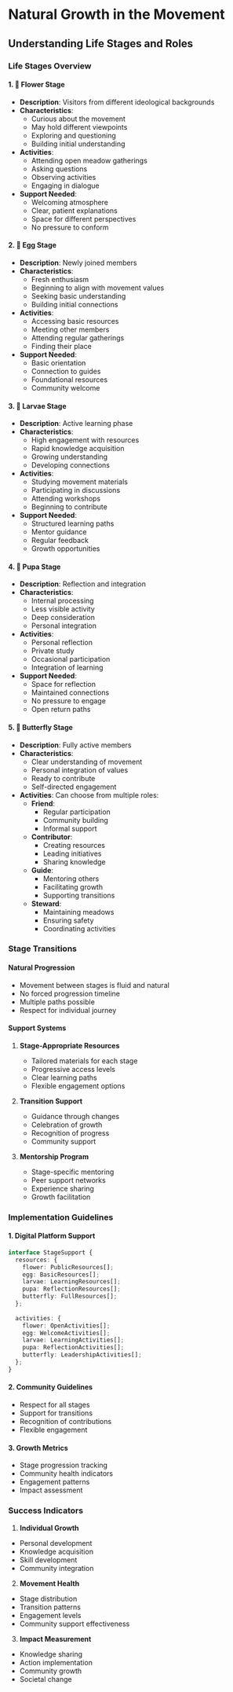 # Natural Growth in the Movement
## Understanding Life Stages and Roles

### Life Stages Overview

#### 1. 🌸 Flower Stage
- **Description**: Visitors from different ideological backgrounds
- **Characteristics**:
  - Curious about the movement
  - May hold different viewpoints
  - Exploring and questioning
  - Building initial understanding
- **Activities**:
  - Attending open meadow gatherings
  - Asking questions
  - Observing activities
  - Engaging in dialogue
- **Support Needed**:
  - Welcoming atmosphere
  - Clear, patient explanations
  - Space for different perspectives
  - No pressure to conform

#### 2. 🥚 Egg Stage
- **Description**: Newly joined members
- **Characteristics**:
  - Fresh enthusiasm
  - Beginning to align with movement values
  - Seeking basic understanding
  - Building initial connections
- **Activities**:
  - Accessing basic resources
  - Meeting other members
  - Attending regular gatherings
  - Finding their place
- **Support Needed**:
  - Basic orientation
  - Connection to guides
  - Foundational resources
  - Community welcome

#### 3. 🐛 Larvae Stage
- **Description**: Active learning phase
- **Characteristics**:
  - High engagement with resources
  - Rapid knowledge acquisition
  - Growing understanding
  - Developing connections
- **Activities**:
  - Studying movement materials
  - Participating in discussions
  - Attending workshops
  - Beginning to contribute
- **Support Needed**:
  - Structured learning paths
  - Mentor guidance
  - Regular feedback
  - Growth opportunities

#### 4. 🐚 Pupa Stage
- **Description**: Reflection and integration
- **Characteristics**:
  - Internal processing
  - Less visible activity
  - Deep consideration
  - Personal integration
- **Activities**:
  - Personal reflection
  - Private study
  - Occasional participation
  - Integration of learning
- **Support Needed**:
  - Space for reflection
  - Maintained connections
  - No pressure to engage
  - Open return paths

#### 5. 🦋 Butterfly Stage
- **Description**: Fully active members
- **Characteristics**:
  - Clear understanding of movement
  - Personal integration of values
  - Ready to contribute
  - Self-directed engagement
- **Activities**: Can choose from multiple roles:
  - **Friend**:
    - Regular participation
    - Community building
    - Informal support
  - **Contributor**:
    - Creating resources
    - Leading initiatives
    - Sharing knowledge
  - **Guide**:
    - Mentoring others
    - Facilitating growth
    - Supporting transitions
  - **Steward**:
    - Maintaining meadows
    - Ensuring safety
    - Coordinating activities

### Stage Transitions

#### Natural Progression
- Movement between stages is fluid and natural
- No forced progression timeline
- Multiple paths possible
- Respect for individual journey

#### Support Systems
1. **Stage-Appropriate Resources**
   - Tailored materials for each stage
   - Progressive access levels
   - Clear learning paths
   - Flexible engagement options

2. **Transition Support**
   - Guidance through changes
   - Celebration of growth
   - Recognition of progress
   - Community support

3. **Mentorship Program**
   - Stage-specific mentoring
   - Peer support networks
   - Experience sharing
   - Growth facilitation

### Implementation Guidelines

#### 1. Digital Platform Support
```typescript
interface StageSupport {
  resources: {
    flower: PublicResources[];
    egg: BasicResources[];
    larvae: LearningResources[];
    pupa: ReflectionResources[];
    butterfly: FullResources[];
  };
  
  activities: {
    flower: OpenActivities[];
    egg: WelcomeActivities[];
    larvae: LearningActivities[];
    pupa: ReflectionActivities[];
    butterfly: LeadershipActivities[];
  };
}
```

#### 2. Community Guidelines
- Respect for all stages
- Support for transitions
- Recognition of contributions
- Flexible engagement

#### 3. Growth Metrics
- Stage progression tracking
- Community health indicators
- Engagement patterns
- Impact assessment

### Success Indicators

1. **Individual Growth**
- Personal development
- Knowledge acquisition
- Skill development
- Community integration

2. **Movement Health**
- Stage distribution
- Transition patterns
- Engagement levels
- Community support effectiveness

3. **Impact Measurement**
- Knowledge sharing
- Action implementation
- Community growth
- Societal change
